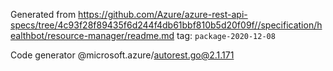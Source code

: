 Generated from https://github.com/Azure/azure-rest-api-specs/tree/4c93f28f89435f6d244f4db61bbf810b5d20f09f//specification/healthbot/resource-manager/readme.md tag: `package-2020-12-08`

Code generator @microsoft.azure/autorest.go@2.1.171


